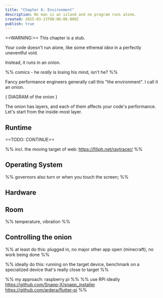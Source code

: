 ```yaml
---
title: "Chapter 6: Environment"
description: No man is an island and no program runs alone.
created: 2025-03-13T08:00:00.000Z
publish: true
---
```


==WARNING:== This chapter is a stub.

Your code doesn't run alone, like some ethereal _idea_ in a perfectly uneventful void.

Instead, it runs in an onion.

%% comics - he _really_ is losing his mind, isn't he? %%

Fancy performance engineers generally call this "the environment". I call it an onion.

{ DIAGRAM of the onion }

The onion has layers, and each of them affects your code's performance. Let's start from the inside-most layer.

## Runtime

==TODO: CONTINUE==

%% incl. the moving target of web: https://filiph.net/raytracer/ %%

## Operating System

%% governors also turn or when you touch the screen; %%

## Hardware

## Room

%% temperature, vibration %%

## Controlling the onion

%% at least do this: plugged in, no major other app open (minecraft), no work being done %%

%% ideally do this: running on the target device, benchmark on a specialized device that's really close to target %%

%% my approach: raspberry pi %%
%% use RPi ideally https://github.com/Snapp-X/snapp_installer https://github.com/ardera/flutter-pi %%